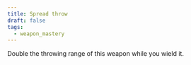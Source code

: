 ```yaml
---
title: Spread throw
draft: false
tags:
  - weapon_mastery
---
```

Double the throwing range of this weapon while you wield it.